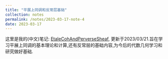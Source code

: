 ```yaml
---
title: "平展上同调和反常层基础"
collection: notes
permalink: /notes/2023-03-17-note-4
date: 2023-03-17
---
```

这里是我的(中文)笔记: [EtaleCohAndPerverseSheaf](https://dvlxlwz.github.io/files/EtaleCohAndPerverseSheaf.pdf), 更新于2023/03/21.旨在学习平展上同调的基本理论和计算,还有反常层的基础内容,为今后的代数几何学习和研究做好基础.

